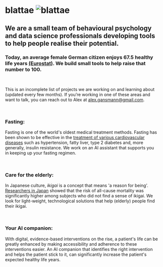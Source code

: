 <br/>

# blattae <img src="http://s0288.pythonanywhere.com/static/insect_.png" alt="blattae" class="inline"/>

## We are a small team of behavioural psychology and data science professionals developing tools to help people realise their potential. 
### Today, an average female German citizen enjoys 67.5 healthy life years <a href="http://ec.europa.eu/eurostat/statistics-explained/index.php?title=File:Healthy_life_years,_2015_(years)_YB17.png" title="Eurostat">(Eurostat)</a>. We build small tools to help raise that number to 100.

<br/>
 
This is an incomplete list of projects we are working on and learning about (updated every few months).
If you’re working in one of these areas and want to talk, you can reach out to Alex at <a href="mailto:alex.gansmann@gmail.com" target="_top">alex.gansmann@gmail.com</a>.

<br/>

### Fasting:
Fasting is one of the world's oldest medical treatment methods. Fasting has been shown to be effective in the <a href="http://fastingmovie.com/" title="Fasting">treatment of various cardiovascular diseases</a> such as hypertension, fatty liver, type 2 diabetes and, more generally, insulin resistance. We work on an AI assistant that supports you in keeping up your fasting regimen.

<br/>

### Care for the elderly:
In Japanese culture, *ikigai* is a concept that means 'a reason for being'. <a href="http://www.shenjiva.com/709.full.pdf" title="ikigai"> Researchers in Japan</a> showed that the risk of all-cause mortality was significantly higher among subjects who did not find a sense of ikigai. We look for light-weight, technological solutions that help (elderly) people find their ikigai.

<br/>

### Your AI companion:
With digital, evidence-based interventions on the rise, a patient's life can be greatly enhanced by making accessibility and adherence to these interventions easier. An AI companion that identifies the right intervention and helps the patient stick to it, can significantly increase the patient's expected healthy life years.

